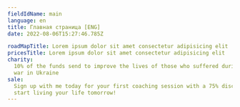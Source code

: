 ```yaml
---
fieldIdName: main
language: en
title: Главная страница [ENG]
date: 2022-08-06T15:27:46.785Z

roadMapTitle: Lorem ipsum dolor sit amet consectetur adipisicing elit
pricesTitle: Lorem ipsum dolor sit amet consectetur adipisicing elit
charity:
  10% of the funds send to improve the lives of those who suffered during the
  war in Ukraine
sale:
  Sign up with me today for your first coaching session with a 75% discount and
  start living your life tomorrow!
---
```

